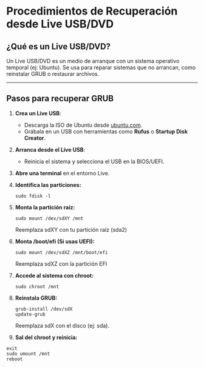 # Procedimientos de Recuperación desde Live USB/DVD

## ¿Qué es un Live USB/DVD?
Un Live USB/DVD es un medio de arranque con un sistema operativo temporal (ej: Ubuntu). Se usa para reparar sistemas que no arrancan, como reinstalar GRUB o restaurar archivos.

---

## Pasos para recuperar GRUB

1. **Crea un Live USB**:
   - Descarga la ISO de Ubuntu desde [ubuntu.com](https://ubuntu.com/download).
   - Grábala en un USB con herramientas como **Rufus** o **Startup Disk Creator**.

2. **Arranca desde el Live USB**:
   - Reinicia el sistema y selecciona el USB en la BIOS/UEFI.

3. **Abre una terminal** en el entorno Live.

4. **Identifica las particiones:**
   ```
   sudo fdisk -l
   ```
6. **Monta la partición raíz:**
   ```
   sudo mount /dev/sdXY /mnt
   ```
   Reemplaza sdXY con tu partición raíz (sda2)
7. **Monta /boot/efi (Si usas UEFI):**
   ```
   sudo mount /dev/sdXZ /mnt/boot/efi
   ```
   Reemplaza sdXZ con la partición EFI
8. **Accede al sistema con chroot:**
   ```
   sudo chroot /mnt
   ```
9. **Reinstala GRUB:**
   ```
   grub-install /dev/sdX
   update-grub
   ```
   Reemplaza sdX con el disco (ej: sda).
   
10. **Sal del chroot y reinicia:**
   ```
   exit
   sudo umount /mnt
   reboot
   ```
